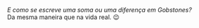 _E como se escreve uma soma ou uma diferença em Gobstones?_
<br>
Da mesma maneira que na vida real. :wink:
